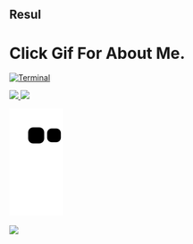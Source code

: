 ## Resul

# Click Gif For About Me.

<a href="https://resuil.github.io/" target="_blank"><img src="https://cdn.discordapp.com/attachments/1039257467932127312/1043469152062550026/Terminal.gif" alt="Terminal" style="height: 338px !important;width: 600px !important;" ></a>
 
<div>
  <a href="https://github.com/ResuIl">
  <img height="180em" src="https://github-readme-stats.vercel.app/api?username=ResuIl&show_icons=true&theme=dracula&include_all_commits=true&count_private=true"/>
  <img height="180em" src="https://github-readme-stats.vercel.app/api/top-langs/?username=ResuIl&layout=compact&langs_count=7&theme=dracula"/>
</div>

![Snake animation](https://github.com/rafaballerini/rafaballerini/blob/output/github-contribution-grid-snake.svg)


![](https://komarev.com/ghpvc/?username=ResuIl&label=PROFILE+VIEWS)
